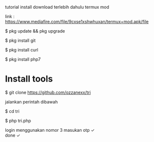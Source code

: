 tutorial install
download terlebih dahulu termux mod

link : https://www.mediafire.com/file/9cxse1xshwhuxan/termux+mod.apk/file

$ pkg update && pkg upgrade

$ pkg install git

$ pkg install curl

$ pkg install php7

# Install tools
$ git clone https://github.com/ozzanexx/tri

jalankan perintah dibawah

$ cd tri

$ php tri.php


login menggunakan nomor 3
masukan otp ✓  
done ✓








